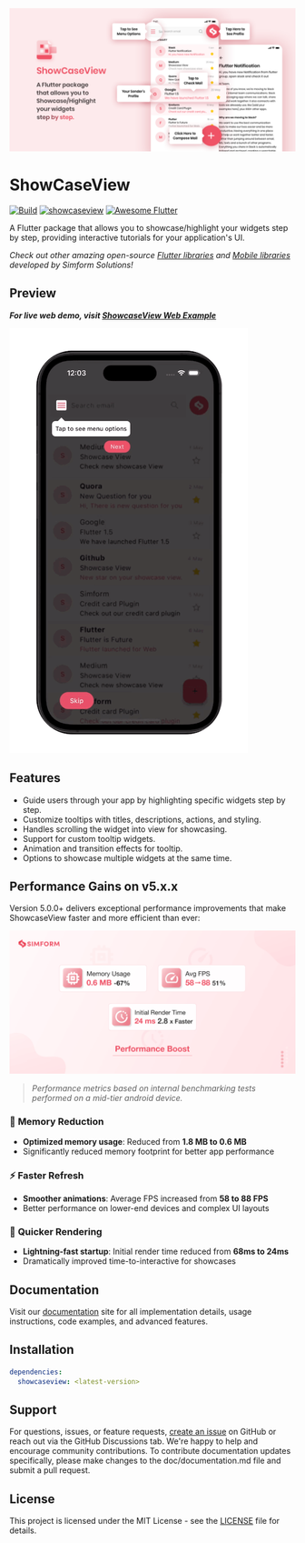 ![Showcase View - Simform LLC.](https://raw.githubusercontent.com/SimformSolutionsPvtLtd/flutter_showcaseview/master/preview/banner.png)

# ShowCaseView

[![Build](https://github.com/SimformSolutionsPvtLtd/flutter_showcaseview/actions/workflows/flutter.yaml/badge.svg?branch=master)](https://github.com/SimformSolutionsPvtLtd/flutter_showcaseview/actions) [![showcaseview](https://img.shields.io/pub/v/showcaseview?label=showcaseview)](https://pub.dev/packages/showcaseview)
[![Awesome Flutter](https://img.shields.io/badge/Awesome-Flutter-FC60A8?logo=awesome-lists)](https://github.com/Solido/awesome-flutter#ui-helpers)

A Flutter package that allows you to showcase/highlight your widgets step by step, providing 
interactive tutorials for your application's UI.

_Check out other amazing open-source [Flutter libraries](https://simform-flutter-packages.web.app) and [Mobile libraries](https://github.com/SimformSolutionsPvtLtd/Awesome-Mobile-Libraries) developed by Simform Solutions!_

## Preview
_**For live web demo, visit [ShowcaseView Web Example](https://simformsolutionspvtltd.github.io/flutter_showcaseview/)**_

![The example app running on mobile](https://raw.githubusercontent.com/SimformSolutionsPvtLtd/flutter_showcaseview/master/preview/showcaseview.gif)

## Features

- Guide users through your app by highlighting specific widgets step by step.
- Customize tooltips with titles, descriptions, actions, and styling.
- Handles scrolling the widget into view for showcasing.
- Support for custom tooltip widgets.
- Animation and transition effects for tooltip.
- Options to showcase multiple widgets at the same time.

## Performance Gains on v5.x.x

Version 5.0.0+ delivers exceptional performance improvements that make ShowcaseView faster and 
more efficient than ever:

![performance_boost](https://raw.githubusercontent.com/SimformSolutionsPvtLtd/flutter_showcaseview/master/preview/performance_boost.png)

> *Performance metrics based on internal benchmarking tests performed on a mid-tier android device.*

### 🚀 **Memory Reduction**
- **Optimized memory usage**: Reduced from **1.8 MB to 0.6 MB**
- Significantly reduced memory footprint for better app performance

### ⚡ **Faster Refresh** 
- **Smoother animations**: Average FPS increased from **58 to 88 FPS**
- Better performance on lower-end devices and complex UI layouts

### 🎯 **Quicker Rendering**
- **Lightning-fast startup**: Initial render time reduced from **68ms to 24ms**
- Dramatically improved time-to-interactive for showcases

## Documentation

Visit our [documentation](https://simform-flutter-packages.web.app/showCaseView) site for all 
implementation details, usage instructions, code examples, and advanced features.

## Installation

```yaml
dependencies:
  showcaseview: <latest-version>
```

## Support

For questions, issues, or feature requests, [create an issue](https://github.com/SimformSolutionsPvtLtd/flutter_showcaseview/issues) on GitHub or reach out via the GitHub Discussions tab. We're happy to help and encourage community contributions.
To contribute documentation updates specifically, please make changes to the doc/documentation.md file and submit a pull request.

## License

This project is licensed under the MIT License - see the [LICENSE](https://simform-flutter-packages.web.app/showCaseView/license) file for details.
